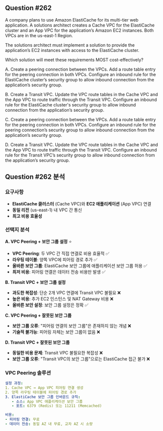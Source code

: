 ## Question #262
A company plans to use Amazon ElastiCache for its multi-tier web application. 
A solutions architect creates a Cache VPC for the ElastiCache cluster and an App VPC for the application’s Amazon EC2 instances. 
Both VPCs are in the us-east-1 Region.

The solutions architect must implement a solution to provide the application’s EC2 instances with access to the ElastiCache cluster.

Which solution will meet these requirements MOST cost-effectively?

A. Create a peering connection between the VPCs. Add a route table entry for the peering connection in both VPCs. Configure an inbound rule for the ElastiCache cluster’s security group to allow inbound connection from the application’s security group.

B. Create a Transit VPC. Update the VPC route tables in the Cache VPC and the App VPC to route traffic through the Transit VPC. Configure an inbound rule for the ElastiCache cluster's security group to allow inbound connection from the application’s security group.

C. Create a peering connection between the VPCs. Add a route table entry for the peering connection in both VPCs. Configure an inbound rule for the peering connection’s security group to allow inbound connection from the application’s security group.

D. Create a Transit VPC. Update the VPC route tables in the Cache VPC and the App VPC to route traffic through the Transit VPC. Configure an inbound rule for the Transit VPC’s security group to allow inbound connection from the application’s security group.

## Question #262 분석

### 요구사항
- **ElastiCache 클러스터** (Cache VPC)와 **EC2 애플리케이션** (App VPC) 연결
- **동일 리전** (us-east-1) 내 VPC 간 통신
- **최고 비용 효율성**

### 선택지 분석

**A. VPC Peering + 보안 그룹 설정** ⭐
- **VPC Peering**: 두 VPC 간 직접 연결로 비용 효율적 ✅
- **라우팅 테이블**: 양쪽 VPC에 피어링 경로 추가 ✅
- **올바른 보안 그룹**: ElastiCache 보안 그룹에 애플리케이션 보안 그룹 허용 ✅
- **최저 비용**: 피어링 연결은 데이터 전송 비용만 발생 ✅

**B. Transit VPC + 보안 그룹 설정**
- **과도한 복잡성**: 단순 2개 VPC 연결에 Transit VPC 불필요 ❌
- **높은 비용**: 추가 EC2 인스턴스 및 NAT Gateway 비용 ❌
- **올바른 보안 설정**: 보안 그룹 설정은 정확 ✅

**C. VPC Peering + 잘못된 보안 그룹**
- **보안 그룹 오류**: "피어링 연결의 보안 그룹"은 존재하지 않는 개념 ❌
- **기술적 불가능**: 피어링 자체는 보안 그룹이 없음 ❌

**D. Transit VPC + 잘못된 보안 그룹**
- **동일한 비용 문제**: Transit VPC 불필요한 복잡성 ❌
- **보안 그룹 오류**: "Transit VPC의 보안 그룹"으로는 ElastiCache 접근 불가 ❌

### VPC Peering 솔루션

```yaml
설정 과정:
1. Cache VPC ↔ App VPC 피어링 연결 생성
2. 양쪽 라우팅 테이블에 피어링 경로 추가
3. ElastiCache 보안 그룹 인바운드 규칙:
   - 소스: App VPC 애플리케이션 보안 그룹
   - 포트: 6379 (Redis) 또는 11211 (Memcached)

비용:
- 피어링 연결: 무료
- 데이터 전송: 동일 AZ 내 무료, 교차 AZ 시 소량
```
